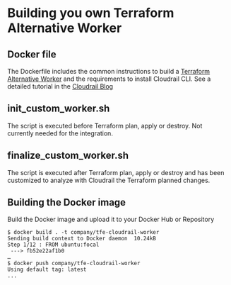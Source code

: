 # Building you own Terraform Alternative Worker


## Docker file

The Dockerfile includes the common instructions to build a [Terraform Alternative Worker](https://www.terraform.io/docs/enterprise/install/installer.html#alternative-terraform-worker-image) and the requirements to install Cloudrail CLI. See a detailed tutorial in the [Cloudrail Blog](https://indeni.com/blog/)

## init_custom_worker.sh

The script is executed before Terraform plan, apply or destroy. Not currently needed for the integration.


## finalize_custom_worker.sh
The script is executed after Terraform plan, apply or destroy and has been customized to analyze with Cloudrail the Terraform planned changes.


## Building the Docker image

Build the Docker image and upload it to your Docker Hub or Repository

```
$ docker build . -t company/tfe-cloudrail-worker
Sending build context to Docker daemon  10.24kB
Step 1/12 : FROM ubuntu:focal
 ---> fb52e22af1b0
…
$ docker push company/tfe-cloudrail-worker
Using default tag: latest
...

```


